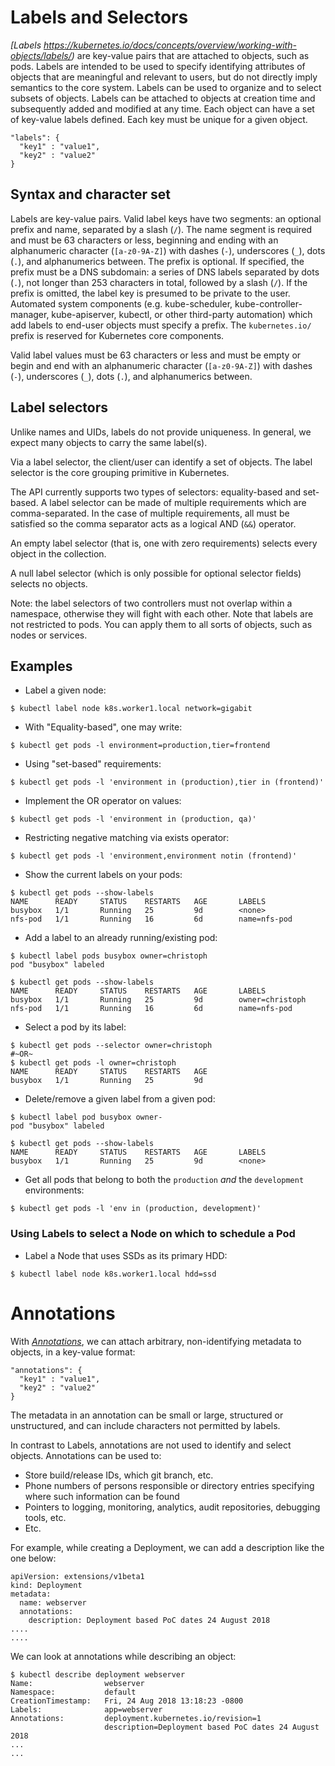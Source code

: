 # Labels and Selectors

*[Labels https://kubernetes.io/docs/concepts/overview/working-with-objects/labels/)* are key-value pairs that are attached to objects, such as pods. Labels are intended to be used to specify identifying attributes of objects that are meaningful and relevant to users, but do not directly imply semantics to the core system. Labels can be used to organize and to select subsets of objects. Labels can be attached to objects at creation time and subsequently added and modified at any time. Each object can have a set of key-value labels defined. Each key must be unique for a given object.

```
"labels": {
  "key1" : "value1",
  "key2" : "value2"
}
```

## Syntax and character set

Labels are key-value pairs. Valid label keys have two segments: an optional prefix and name, separated by a slash (`/`). The name segment is required and must be 63 characters or less, beginning and ending with an alphanumeric character (`[a-z0-9A-Z]`) with dashes (`-`), underscores (`_`), dots (`.`), and alphanumerics between. The prefix is optional. If specified, the prefix must be a DNS subdomain: a series of DNS labels separated by dots (`.`), not longer than 253 characters in total, followed by a slash (`/`). If the prefix is omitted, the label key is presumed to be private to the user. Automated system components (e.g. kube-scheduler, kube-controller-manager, kube-apiserver, kubectl, or other third-party automation) which add labels to end-user objects must specify a prefix. The `kubernetes.io/` prefix is reserved for Kubernetes core components.

Valid label values must be 63 characters or less and must be empty or begin and end with an alphanumeric character (`[a-z0-9A-Z]`) with dashes (`-`), underscores (`_`), dots (`.`), and alphanumerics between.

## Label selectors

Unlike names and UIDs, labels do not provide uniqueness. In general, we expect many objects to carry the same label(s).

Via a label selector, the client/user can identify a set of objects. The label selector is the core grouping primitive in Kubernetes.

The API currently supports two types of selectors: equality-based and set-based. A label selector can be made of multiple requirements which are comma-separated. In the case of multiple requirements, all must be satisfied so the comma separator acts as a logical AND (`&&`) operator.

An empty label selector (that is, one with zero requirements) selects every object in the collection.

A null label selector (which is only possible for optional selector fields) selects no objects.

Note: the label selectors of two controllers must not overlap within a namespace, otherwise they will fight with each other.
Note that labels are not restricted to pods. You can apply them to all sorts of objects, such as nodes or services.

## Examples

* Label a given node:
```
$ kubectl label node k8s.worker1.local network=gigabit
```

* With "Equality-based", one may write:
```
$ kubectl get pods -l environment=production,tier=frontend
```

* Using "set-based" requirements:
```
$ kubectl get pods -l 'environment in (production),tier in (frontend)'
```

* Implement the OR operator on values:
```
$ kubectl get pods -l 'environment in (production, qa)'
```

* Restricting negative matching via exists operator:
```
$ kubectl get pods -l 'environment,environment notin (frontend)'
```

* Show the current labels on your pods:
```
$ kubectl get pods --show-labels
NAME      READY     STATUS    RESTARTS   AGE       LABELS
busybox   1/1       Running   25         9d        <none>
nfs-pod   1/1       Running   16         6d        name=nfs-pod
```

* Add a label to an already running/existing pod:
```
$ kubectl label pods busybox owner=christoph
pod "busybox" labeled

$ kubectl get pods --show-labels
NAME      READY     STATUS    RESTARTS   AGE       LABELS
busybox   1/1       Running   25         9d        owner=christoph
nfs-pod   1/1       Running   16         6d        name=nfs-pod
```

* Select a pod by its label:
```
$ kubectl get pods --selector owner=christoph
#~OR~
$ kubectl get pods -l owner=christoph
NAME      READY     STATUS    RESTARTS   AGE
busybox   1/1       Running   25         9d
```

* Delete/remove a given label from a given pod:
```
$ kubectl label pod busybox owner-
pod "busybox" labeled

$ kubectl get pods --show-labels
NAME      READY     STATUS    RESTARTS   AGE       LABELS
busybox   1/1       Running   25         9d        <none>
```

* Get all pods that belong to both the `production` *and* the `development` environments:
```
$ kubectl get pods -l 'env in (production, development)'
```

### Using Labels to select a Node on which to schedule a Pod

* Label a Node that uses SSDs as its primary HDD:
```
$ kubectl label node k8s.worker1.local hdd=ssd
```

# Annotations

With *[Annotations](https://kubernetes.io/docs/concepts/overview/working-with-objects/annotations/)*, we can attach arbitrary, non-identifying metadata to objects, in a key-value format:

```
"annotations": {
  "key1" : "value1",
  "key2" : "value2"
}
```

The metadata in an annotation can be small or large, structured or unstructured, and can include characters not permitted by labels.

In contrast to Labels, annotations are not used to identify and select objects. Annotations can be used to:

* Store build/release IDs, which git branch, etc.
* Phone numbers of persons responsible or directory entries specifying where such information can be found
* Pointers to logging, monitoring, analytics, audit repositories, debugging tools, etc.
* Etc.

For example, while creating a Deployment, we can add a description like the one below:

```
apiVersion: extensions/v1beta1
kind: Deployment
metadata:
  name: webserver
  annotations:
    description: Deployment based PoC dates 24 August 2018
....
....
```

We can look at annotations while describing an object:

```
$ kubectl describe deployment webserver
Name:                webserver
Namespace:           default
CreationTimestamp:   Fri, 24 Aug 2018 13:18:23 -0800
Labels:              app=webserver
Annotations:         deployment.kubernetes.io/revision=1
                     description=Deployment based PoC dates 24 August 2018
...
...
```
